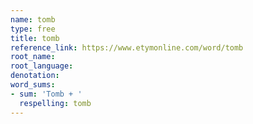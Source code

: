 ```yaml
---
name: tomb
type: free
title: tomb
reference_link: https://www.etymonline.com/word/tomb
root_name: 
root_language: 
denotation: 
word_sums:
- sum: 'Tomb + '
  respelling: tomb
---
```

